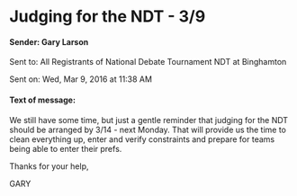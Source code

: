 # Judging for the NDT - 3/9
#### Sender:	Gary Larson
Sent to:	All Registrants of National Debate Tournament NDT at Binghamton

Sent on:	Wed, Mar 9, 2016 at 11:38 AM
#### Text of message:
We still have some time, but just a gentle reminder that judging for the NDT should be arranged by 3/14 - next Monday.  That will provide us the time to clean everything up, enter and verify constraints and prepare for teams being able to enter their prefs.

Thanks for your help,

GARY

